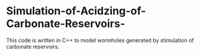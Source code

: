 # Simulation-of-Acidzing-of-Carbonate-Reservoirs-
This code is written in C++ to model  wormholes generated by stimulation of carbonate reservoirs. 
